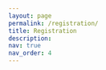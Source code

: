 ```yaml
---
layout: page
permalink: /registration/
title: Registration
description: 
nav: true
nav_order: 4
---
```


